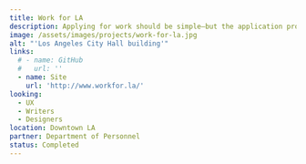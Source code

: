 ```yaml
---
title: Work for LA
description: Applying for work should be simple—but the application process for the City of LA is confusing and cumbersome. We’re going to make it easier to find the job of your dreams.
image: /assets/images/projects/work-for-la.jpg
alt: "'Los Angeles City Hall building'"
links: 
  # - name: GitHub
  #   url: ''
  - name: Site
    url: 'http://www.workfor.la/'
looking: 
  - UX 
  - Writers 
  - Designers
location: Downtown LA
partner: Department of Personnel
status: Completed
---
```

